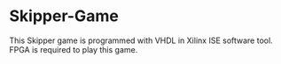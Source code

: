 # Skipper-Game

This Skipper game is programmed with VHDL in Xilinx ISE software tool. <br>
FPGA is required to play this game.
